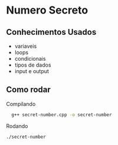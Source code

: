 # Numero Secreto 

## Conhecimentos Usados 
- variaveis
- loops
- condicionais
- tipos de dados
- input e output

## Como rodar

Compilando
```bash
  g++ secret-number.cpp -o secret-number
```

Rodando
```bash
./secret-number
```
